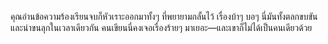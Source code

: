 คุณอ่านข้อความร้องเรียนจบก็หัวเราะออกมาทั้งๆ ที่พยายามกลั้นไว้ เรื่องบ้าๆ บอๆ นี่มันทั้งตลกขบขันและน่าขนลุกในเวลาเดียวกัน คนเขียนนี่คงเจอเรื่องร้ายๆ มาเยอะ—และเขาก็ไม่ได้เป็นคนเดียวด้วย
